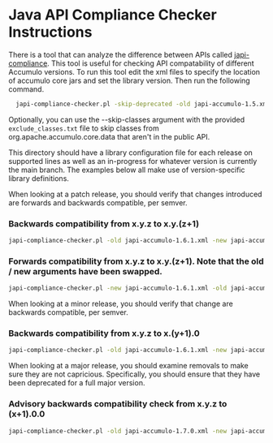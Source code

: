 <!--
Licensed to the Apache Software Foundation (ASF) under one or more
contributor license agreements.  See the NOTICE file distributed with
this work for additional information regarding copyright ownership.
The ASF licenses this file to You under the Apache License, Version 2.0
(the "License"); you may not use this file except in compliance with
the License.  You may obtain a copy of the License at

    http://www.apache.org/licenses/LICENSE-2.0

Unless required by applicable law or agreed to in writing, software
distributed under the License is distributed on an "AS IS" BASIS,
WITHOUT WARRANTIES OR CONDITIONS OF ANY KIND, either express or implied.
See the License for the specific language governing permissions and
limitations under the License.
-->

# Java API Compliance Checker Instructions

There is a tool that can analyze the difference between APIs called
[japi-compliance][japi]. This tool is useful for checking API compatability of
different Accumulo versions. To run this tool edit the xml files to specify
the location of accumulo core jars and set the library version.  Then run the
following command.
```bash
  japi-compliance-checker.pl -skip-deprecated -old japi-accumulo-1.5.xml -new japi-accumulo-1.6.xml -l accumulo
```

Optionally, you can use the --skip-classes argument with the provided `exclude_classes.txt` file to skip classes from
org.apache.accumulo.core.data that aren't in the public API.

This directory should have a library configuration file for each release on supported lines as well as an in-progress
for whatever version is currently the main branch. The examples below all make use of version-specific library definitions.

When looking at a patch release, you should verify that changes introduced are forwards and backwards compatible, per
semver.

  ### Backwards compatibility from x.y.z to x.y.(z+1)
  ```bash
  japi-compliance-checker.pl -old japi-accumulo-1.6.1.xml -new japi-accumulo-1.6.2.xml -l accumulo --skip-classes=exclude_classes.txt
  ```
    
  ### Forwards compatibility from x.y.z to x.y.(z+1). Note that the old / new arguments have been swapped.
  ```bash
  japi-compliance-checker.pl -new japi-accumulo-1.6.1.xml -old japi-accumulo-1.6.2.xml -l accumulo --skip-classes=exclude_classes.txt
  ```
 
When looking at a minor release, you should verify that change are backwards compatible, per semver.

  ### Backwards compatibility from x.y.z to x.(y+1).0
  ```bash
  japi-compliance-checker.pl -old japi-accumulo-1.6.1.xml -new japi-accumulo-1.7.0.xml -l accumulo --skip-classes=exclude_classes.txt
  ```

When looking at a major release, you should examine removals to make sure they are not capricious. Specifically, you should ensure that
they have been deprecated for a full major version.

  ### Advisory backwards compatibility check from x.y.z to (x+1).0.0
  ```bash
  japi-compliance-checker.pl -old japi-accumulo-1.7.0.xml -new japi-accumulo-2.0.0.xml -l accumulo --skip-classes=exclude_classes.txt
  ```


[japi]: https://lvc.github.io/japi-compliance-checker

